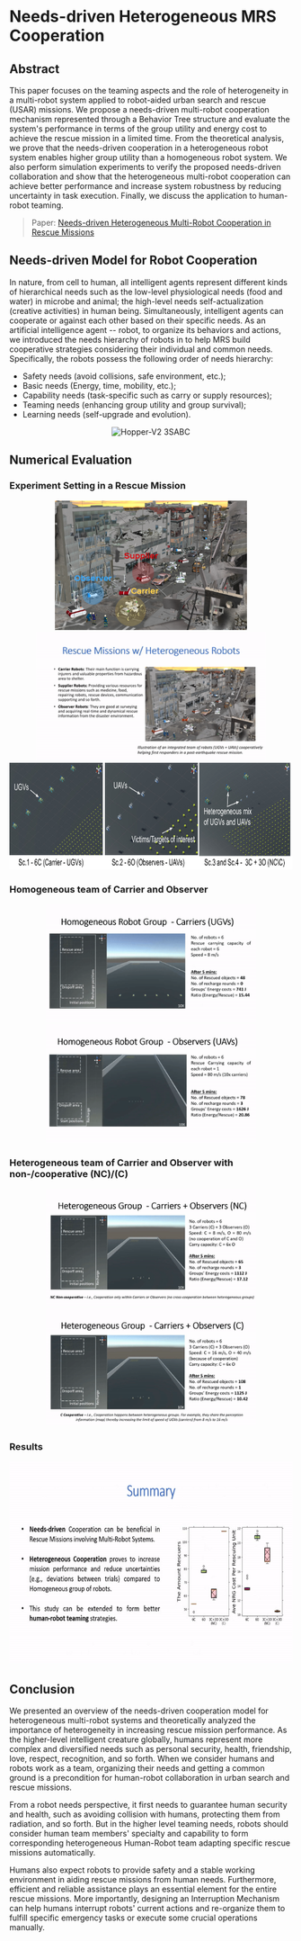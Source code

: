 # Needs-driven Heterogeneous MRS Cooperation
## Abstract
This paper focuses on the teaming aspects and the role of heterogeneity in a multi-robot system applied to robot-aided urban search and rescue (USAR) missions. We propose a needs-driven multi-robot cooperation mechanism represented through a Behavior Tree structure and evaluate the system's performance in terms of the group utility and energy cost to achieve the rescue mission in a limited time. From the theoretical analysis, we prove that the needs-driven cooperation in a heterogeneous robot system enables higher group utility than a homogeneous robot system. We also perform simulation experiments to verify the proposed needs-driven collaboration and show that the heterogeneous multi-robot cooperation can achieve better performance and increase system robustness by reducing uncertainty in task execution. Finally, we discuss the application to human-robot teaming.

> Paper: [Needs-driven Heterogeneous Multi-Robot Cooperation in Rescue Missions](https://ieeexplore.ieee.org/abstract/document/9292570)

## Needs-driven Model for Robot Cooperation
In nature, from cell to human, all intelligent agents represent different kinds of hierarchical needs such as the low-level physiological needs (food and water) in microbe and animal; the high-level needs self-actualization (creative activities) in human being. Simultaneously, intelligent agents can cooperate or against each other based on their specific needs. As an artificial intelligence agent -- robot, to organize its behaviors and actions, we introduced the needs hierarchy of robots in to help MRS build cooperative strategies considering their individual and common needs. Specifically, the robots possess the following order of needs hierarchy: 
* Safety needs (avoid collisions, safe environment, etc.); 
* Basic needs (Energy, time, mobility, etc.); 
* Capability needs (task-specific such as carry or supply resources); 
* Teaming needs (enhancing group utility and group survival); 
* Learning needs (self-upgrade and evolution).

<div align = center>
<img src="https://github.com/RickYang2016/Qin-Yang-PhD-Dissertation-SASS/blob/main/figures/sass.png" height="500" alt="Hopper-V2 3SABC"/>
</div>

## Numerical Evaluation
### Experiment Setting in a Rescue Mission
<div align = center>
<img src="https://github.com/RickYang2016/Needs-driven-MRS-Cooperation-SSRR2020/blob/master/figures/heter_cooper.png" height="230" alt="Hopper-V2 3SABC"><img src="https://github.com/RickYang2016/Needs-driven-MRS-Cooperation-SSRR2020/blob/master/figures/overview.gif" height="230" alt="Hopper-V2 3SABC Video"/>
</div>

<div align = center>
<img src="https://github.com/RickYang2016/Needs-driven-MRS-Cooperation-SSRR2020/blob/master/figures/scenarios.png" height="190" alt="Hopper-V2 3SABC"/>
</div>

### Homogeneous team of Carrier and Observer
<div align = center>
<img src="https://github.com/RickYang2016/Needs-driven-MRS-Cooperation-SSRR2020/blob/master/figures/h-c.gif" height="210" alt="Hopper-V2 3SABC"><img src="https://github.com/RickYang2016/Needs-driven-MRS-Cooperation-SSRR2020/blob/master/figures/h-o.gif" height="210" alt="Hopper-V2 3SABC Video"/>
</div>

### Heterogeneous team of Carrier and Observer with non-/cooperative (NC)/(C)
<div align = center>
<img src="https://github.com/RickYang2016/Needs-driven-MRS-Cooperation-SSRR2020/blob/master/figures/he-nc.gif" height="210" alt="Hopper-V2 3SABC"><img src="https://github.com/RickYang2016/Needs-driven-MRS-Cooperation-SSRR2020/blob/master/figures/he-c.gif" height="210" alt="Hopper-V2 3SABC Video"/>
</div>

### Results
<div align = center>
<img src="https://github.com/RickYang2016/Needs-driven-MRS-Cooperation-SSRR2020/blob/master/figures/summary.gif" height="360" alt="Hopper-V2 3SABC Video"/>
</div>

## Conclusion
We presented an overview of the needs-driven cooperation model for heterogeneous multi-robot systems and theoretically analyzed the importance of heterogeneity in increasing rescue mission performance. As the higher-level intelligent creature globally, humans represent more complex and diversified needs such as personal security, health, friendship, love, respect, recognition, and so forth. When we consider humans and robots work as a team, organizing their needs and getting a common ground is a precondition for human-robot collaboration in urban search and rescue missions.

From a robot needs perspective, it first needs to guarantee human security and health, such as avoiding collision with humans, protecting them from radiation, and so forth. But in the higher level teaming needs, robots should consider human team members' specialty and capability to form corresponding heterogeneous Human-Robot team adapting specific rescue missions automatically.

Humans also expect robots to provide safety and a stable working environment in aiding rescue missions from human needs. Furthermore, efficient and reliable assistance plays an essential element for the entire rescue missions. More importantly, designing an Interruption Mechanism can help humans interrupt robots' current actions and re-organize them to fulfill specific emergency tasks or execute some crucial operations manually.
